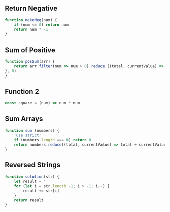## Return Negative

```js
function makeNeg(num) {
    if (num <= 0) return num
    return num * -1
}
```

## Sum of Positive

```js
function posSum(arr) {
    return arr.filter(num => num > 0).reduce ((total, currentValue) => { return total + currentValue
}, 0)
}
```

## Function 2

```js
const square = (num) => num * num
```

## Sum Arrays

```js
function sum (numbers) {
    'use strict'
    if (numbers.length === 0) return 0
    return numbers.reduce((total, currentValue) => total + currentValue)
}
```

## Reversed Strings

```js
function solution(str) {
    let result = ''
    for (let i = str.length -1; i > -1; i--) {
        result += str[i]
    }
    return result
}
```
